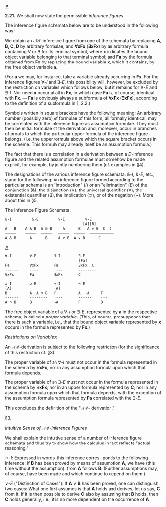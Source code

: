 <!--  <./segments/293-left.md> -->
[↗](../images/segments/293-left.png)


**2.21.** We shall now state the permissible *inference
figures*.

The inference figure schemata below are to be
understood in the following way:

We obtain an 𝒩ℐ-inference figure from one of
the schemata by replacing **A, B, C, D** by arbitrary
formulae; and **∀xFx** (**∃xFx**) by an arbitrary
formula containing ∀ or ∃ for its terminal symbol,
where **x** indicates the bound object variable
belonging to that terminal symbol; and **Fa** by the
formula obtained from **Fx** by replacing the bound
variable **x**, which it contains, by the free object
variable **a**.

(For **a** we may, for instance, take a variable
already occurring in **Fx**. For the inference figures
∀-*I* and ∃-*E*, this possibility will, however, be
excluded by the restriction on variables which
follows below, but it remains for ∀-*E* and ∃-*I*. Nor
need **x** occur at all in **Fx**, in which case **Fa** is, of
course, identical with **Fx**. — **Fa** is obviously always
a subformula of **∀xFx** (**∃xFx**), according to the
definition of a subformula in 1, 2.2.)

Symbols written in square brackets have the
following meaning: An arbitrary number (possibly
zero) of formulae of this form, all formally identical,
may be correlated with the inference figure as
assumption formulae. They must then be initial
formulae of the derivation and, moreover, occur in
branches of proofs to which the particular upper
formula of the inference figure belongs. (I.e. the
upper formula above which the square bracket
occurs in the scheme. This formula may already
itself be an assumption formula.)

The fact that there is a correlation in a derivation
between a *D*-inference figure and the related
assumption formulae must somehow be made
explicit, for example, by jointly numbering them
(cf. examples in §4).

The designations of the various inference figure
schemata: &-*I*, &-*E*, etc., stand for the following:
An inference figure formed according to the particular schema is an "introduction" (*I*) or an "elimination" (*E*) of the conjunction (&), the disjunction
(∨), the universal quantifier (∀), the existential
quantifier (∃), the implication (⊃), or of the
negation (¬). More about this in §5.

The Inference Figure Schemata:

```txt
&-I         &-E         ∨-I         ∨-E
                                   [A][B]
A   B    A & B  A & B     A      B   A ∨ B  C  C
─────    ─────  ─────   ─────  ─────  ───────────
A & B      A      B     A ∨ B  A ∨ B      C
```

<!--  <./segments/293-right.md> -->
[↗](../images/segments/293-right.png)


```txt
∀-I        ∀-E        ∃-I        ∃-E
                                 [Fa]
Fa         ∀xFx       Fa         ∃xFx  C
------     ----       ----       --------
∀xFx       Fa         ∃xFx       C

⊃-I        ⊃-E        ¬-I        ¬-E
[A]                   [A]
B          A  A ⊃ B   F          A  ¬A     F
------     --------   ----       ------    ---
A ⊃ B      B          ¬A         F         D
```

The free object variable of a ∀-*I* or ∃-*E*,
represented by **a** in the respective schema, is called
a *proper variable*. (This, of course, presupposes that
there is such a variable, i.e., that the bound object
variable represented by **x** occurs in the formula
represented by **Fx**.)

*Restrictions on Variables*:

An 𝒩ℐ-derivation is subject to the following
restriction (for the significance of this restriction
cf. §3):

The proper variable of an ∀-*I* must not occur
in the formula represented in the schema by
∀**xFx**, nor in any assumption formula upon which
that formula depends.

The proper variable of an ∃-*E* must not occur in
the formula represented in the schema by ∃**xFx**;
nor in an upper formula represented by **C**; nor in
any assumption formula upon which that formula
depends, with the exception of the assumption
formula represented by **Fa** correlated with the
∃-*E*.

This concludes the definition of the "𝒩ℐ-
derivation."

§3.

*Intuitive Sense of* 𝒩ℐ-*Inference Figures*

We shall explain the intuitive sense of a number
of inference figure schemata and thus try to show
how the calculus in fact reflects "actual reasoning."

⊃-*I*: Expressed in words, this inference corres-
ponds to the following inference: If **B** has been
proved by means of assumption **A**, we have (this
time without the assumption): from **A** follows **B**.
(Further assumptions may, of course, have been
made and which continue to depend on them.)

∨-*E* ("Distinction of Cases"): If **A** ∨ **B** has been
proved, one can distinguish two cases: What one
first assumes is that **A** holds and derives, let us say,
**C** from it. If it is then possible to derive **C** also by
assuming that **B** holds, then **C** holds generally, i.e.,
it is no more dependent on the occurrence of **A**

